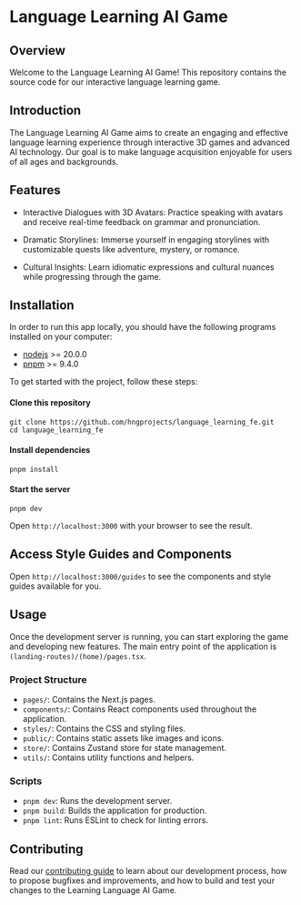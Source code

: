 # Language Learning AI Game

## Overview

Welcome to the Language Learning AI Game! This repository contains the source code for our interactive language learning game.

## Introduction

The Language Learning AI Game aims to create an engaging and effective language learning experience through interactive 3D games and advanced AI technology. Our goal is to make language acquisition enjoyable for users of all ages and backgrounds.

## Features

- Interactive Dialogues with 3D Avatars: Practice speaking with avatars and receive real-time feedback on grammar and pronunciation.

- Dramatic Storylines: Immerse yourself in engaging storylines with customizable quests like adventure, mystery, or romance.

- Cultural Insights: Learn idiomatic expressions and cultural nuances while progressing through the game.

## Installation

In order to run this app locally, you should have the following programs installed on your computer:

- [nodejs](https://nodejs.org/) >= 20.0.0
- [pnpm](https://yarnpkg.com/) >= 9.4.0


To get started with the project, follow these steps:
#### Clone this repository

```
git clone https://github.com/hngprojects/language_learning_fe.git
cd language_learning_fe
```

#### Install dependencies

```
pnpm install
```

#### Start the server

```
pnpm dev
```

Open ``` http://localhost:3000 ``` with your browser to see the result.

## Access Style Guides and Components
Open ``` http://localhost:3000/guides ``` to see the components and style guides available for you.

## Usage

Once the development server is running, you can start exploring the game and developing new features. The main entry point of the application is ``` (landing-routes)/(home)/pages.tsx ```.

### Project Structure
- ``` pages/ ```: Contains the Next.js pages.
- ``` components/ ```: Contains React components used throughout the application.
- ``` styles/ ```: Contains the CSS and styling files.
- ``` public/ ```: Contains static assets like images and icons.
- ``` store/ ```: Contains Zustand store for state management.
- ``` utils/ ```: Contains utility functions and helpers.

### Scripts
- ```pnpm dev```: Runs the development server.
- ``` pnpm build ```: Builds the application for production.
- ``` pnpm lint ```: Runs ESLint to check for linting errors.

## Contributing
Read our [contributing guide](./CONTRIBUTING.md)  to learn about our development process, how to propose bugfixes and improvements, and how to build and test your changes to the Learning Language AI Game.
